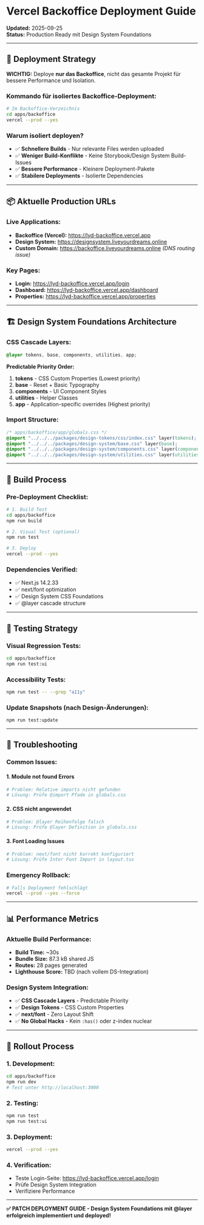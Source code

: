 # Vercel Backoffice Deployment Guide

**Updated:** 2025-09-25  
**Status:** Production Ready mit Design System Foundations

---

## 🎯 **Deployment Strategy**

**WICHTIG:** Deploye **nur das Backoffice**, nicht das gesamte Projekt für bessere Performance und Isolation.

### **Kommando für isoliertes Backoffice-Deployment:**

```bash
# Im Backoffice-Verzeichnis
cd apps/backoffice
vercel --prod --yes
```

### **Warum isoliert deployen?**
- ✅ **Schnellere Builds** - Nur relevante Files werden uploaded
- ✅ **Weniger Build-Konflikte** - Keine Storybook/Design System Build-Issues
- ✅ **Bessere Performance** - Kleinere Deployment-Pakete
- ✅ **Stabilere Deployments** - Isolierte Dependencies

---

## 📦 **Aktuelle Production URLs**

### **Live Applications:**
- **Backoffice (Vercel):** https://lyd-backoffice.vercel.app
- **Design System:** https://designsystem.liveyourdreams.online
- **Custom Domain:** https://backoffice.liveyourdreams.online *(DNS routing issue)*

### **Key Pages:**
- **Login:** https://lyd-backoffice.vercel.app/login
- **Dashboard:** https://lyd-backoffice.vercel.app/dashboard
- **Properties:** https://lyd-backoffice.vercel.app/properties

---

## 🏗️ **Design System Foundations Architecture**

### **CSS Cascade Layers:**
```css
@layer tokens, base, components, utilities, app;
```

**Predictable Priority Order:**
1. **tokens** - CSS Custom Properties (Lowest priority)
2. **base** - Reset + Basic Typography
3. **components** - UI Component Styles
4. **utilities** - Helper Classes
5. **app** - Application-specific overrides (Highest priority)

### **Import Structure:**
```css
/* apps/backoffice/app/globals.css */
@import "../../../packages/design-tokens/css/index.css" layer(tokens);
@import "../../../packages/design-system/base.css" layer(base);
@import "../../../packages/design-system/components.css" layer(components);
@import "../../../packages/design-system/utilities.css" layer(utilities);
```

---

## 🔧 **Build Process**

### **Pre-Deployment Checklist:**
```bash
# 1. Build Test
cd apps/backoffice
npm run build

# 2. Visual Test (optional)
npm run test

# 3. Deploy
vercel --prod --yes
```

### **Dependencies Verified:**
- ✅ Next.js 14.2.33
- ✅ next/font optimization
- ✅ Design System CSS Foundations
- ✅ @layer cascade structure

---

## 🧪 **Testing Strategy**

### **Visual Regression Tests:**
```bash
cd apps/backoffice
npm run test:ui
```

### **Accessibility Tests:**
```bash
npm run test -- --grep "a11y"
```

### **Update Snapshots (nach Design-Änderungen):**
```bash
npm run test:update
```

---

## 🚨 **Troubleshooting**

### **Common Issues:**

#### **1. Module not found Errors**
```bash
# Problem: Relative imports nicht gefunden
# Lösung: Prüfe @import Pfade in globals.css
```

#### **2. CSS nicht angewendet**
```bash
# Problem: @layer Reihenfolge falsch
# Lösung: Prüfe @layer Definition in globals.css
```

#### **3. Font Loading Issues**
```bash
# Problem: next/font nicht korrekt konfiguriert
# Lösung: Prüfe Inter Font Import in layout.tsx
```

### **Emergency Rollback:**
```bash
# Falls Deployment fehlschlägt
vercel --prod --yes --force
```

---

## 📊 **Performance Metrics**

### **Aktuelle Build Performance:**
- **Build Time:** ~30s
- **Bundle Size:** 87.3 kB shared JS
- **Routes:** 28 pages generated
- **Lighthouse Score:** TBD (nach vollem DS-Integration)

### **Design System Integration:**
- ✅ **CSS Cascade Layers** - Predictable Priority
- ✅ **Design Tokens** - CSS Custom Properties
- ✅ **next/font** - Zero Layout Shift
- ✅ **No Global Hacks** - Kein `:has()` oder z-index nuclear

---

## 🔄 **Rollout Process**

### **1. Development:**
```bash
cd apps/backoffice
npm run dev
# Test unter http://localhost:3000
```

### **2. Testing:**
```bash
npm run test
npm run test:ui
```

### **3. Deployment:**
```bash
vercel --prod --yes
```

### **4. Verification:**
- Teste Login-Seite: https://lyd-backoffice.vercel.app/login
- Prüfe Design System Integration
- Verifiziere Performance

---

**✅ PATCH DEPLOYMENT GUIDE - Design System Foundations mit @layer erfolgreich implementiert und deployed!**

